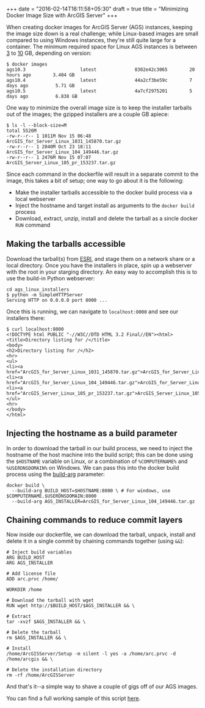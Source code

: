 +++
date = "2016-02-14T16:11:58+05:30"
draft = true
title = "Minimizing Docker Image Size with ArcGIS Server"
+++

When creating docker images for ArcGIS Server (AGS) instances, keeping the image size down is a real challenge; while Linux-based images are small compared to using Windows instances, they're still quite large for a container.  The minimum required space for Linux AGS instances is between [3](http://server.arcgis.com/en/server/10.3/install/linux/arcgis-for-server-system-requirements.htm) to [10](http://server.arcgis.com/en/server/latest/install/linux/arcgis-for-server-system-requirements.htm) GB, depending on version:

```shell
$ docker images
ags10.3                    latest              8302e42c3065        20 hours ago        3.404 GB
ags10.4                    latest              44a2cf3be59c        7 days ago          5.71 GB
ags10.5                    latest              4a7cf2975201        5 days ago          6.838 GB
```

One way to minimize the overall image size is to keep the installer tarballs out of the images; the gzipped installers are a couple GB apiece:

```shell
$ ls -l --block-size=M
total 5526M
-rw-r--r-- 1 1011M Nov 15 06:48 ArcGIS_for_Server_Linux_1031_145870.tar.gz
-rw-r--r-- 1 2040M Oct 23 18:11 ArcGIS_for_Server_Linux_104_149446.tar.gz
-rw-r--r-- 1 2476M Nov 15 07:07 ArcGIS_Server_Linux_105_pr_153237.tar.gz
```

Since each command in the dockerfile will result in a separate commit to the image, this takes a bit of setup; one way to go about it is the following:

* Make the installer tarballs accessible to the docker build process via a local webserver
* Inject the hostname and target install as arguments to the `docker build` process
* Download, extract, unzip, install and delete the tarball as a sincle docker `RUN` command

## Making the tarballs accessible
Download the tarball(s) from [ESRI](https://my.esri.com/#/downloads), and stage them on a network share or a local directory.  Once you have the installers in place, spin up a webserver with the root in your starging directory.  An easy way to accomplish this is to use the build-in Python webserver:

```shell
cd ags_linux_installers
$ python -m SimpleHTTPServer
Serving HTTP on 0.0.0.0 port 8000 ...
```

Once this is running, we can navigate to `localhost:8000` and see our installers there:

```shell
$ curl localhost:8000
<!DOCTYPE html PUBLIC "-//W3C//DTD HTML 3.2 Final//EN"><html>
<title>Directory listing for /</title>
<body>
<h2>Directory listing for /</h2>
<hr>
<ul>
<li><a href="ArcGIS_for_Server_Linux_1031_145870.tar.gz">ArcGIS_for_Server_Linux_1031_145870.tar.gz</a>
<li><a href="ArcGIS_for_Server_Linux_104_149446.tar.gz">ArcGIS_for_Server_Linux_104_149446.tar.gz</a>
<li><a href="ArcGIS_Server_Linux_105_pr_153237.tar.gz">ArcGIS_Server_Linux_105_pr_153237.tar.gz</a>
</ul>
<hr>
</body>
</html>
```

## Injecting the hostname as a build parameter
In order to download the tarball in our build process, we need to inject the hostname of the host machine into the build script; this can be done using the `$HOSTNAME` variable on Linux, or a combination of `%COMPUTERNAME%` and `%USERDNSDOMAIN%` on Windows.  We can pass this into the docker build process using the [build-arg](https://docs.docker.com/engine/reference/commandline/build/#/set-build-time-variables---build-arg) parameter:

```shell
docker build \
  --build-arg BUILD_HOST=$HOSTNAME:8000 \ # For windows, use $COMPUTERNAME.$USERDNSDOMAIN:8000
  --build-arg AGS_INSTALLER=ArcGIS_for_Server_Linux_104_149446.tar.gz
```

## Chaining commands to reduce commit layers
Now inside our dockerfile, we can download the tarball, unpack, install and delete it in a single commit by chaining commands together (using `&&`):

```shell
# Inject build variables
ARG BUILD_HOST
ARG AGS_INSTALLER

# Add license file
ADD arc.prvc /home/

WORKDIR /home

# Download the tarball with wget
RUN wget http://$BUILD_HOST/$AGS_INSTALLER && \

# Extract
tar -xvzf $AGS_INSTALLER && \

# Delete the tarball
rm $AGS_INSTALLER && \ 

# Install
/home/ArcGISServer/Setup -m silent -l yes -a /home/arc.prvc -d /home/arcgis && \

# Delete the installation directory
rm -rf /home/ArcGISServer
```

And that's it--a simple way to shave a couple of gigs off of our AGS images.

You can find a full working sample of this script [here](https://gist.github.com/lobsteropteryx/372e59acf5aabd661011f8340ae99919).
